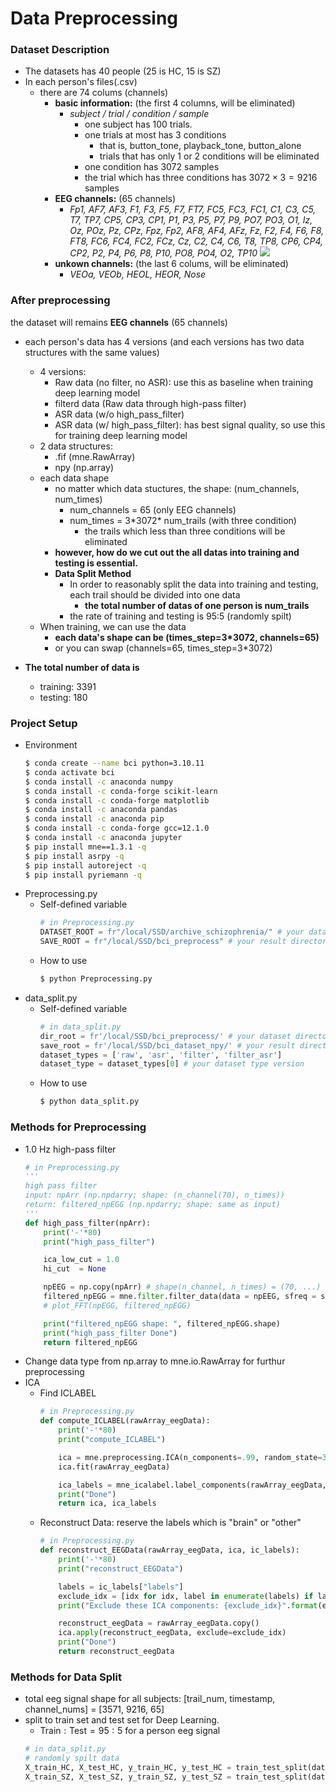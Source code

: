 # Data Preprocessing
### Dataset Description
- The datasets has 40 people (25 is HC, 15 is SZ)
- In each person's files(.csv)  
    - there are 74 colums (channels)
        - **basic information:** (the first 4 columns, will be eliminated)
            - *subject	/ trial / 	condition /	sample*
                - one subject has 100 trials.
                - one trials at most has 3 conditions
                    - that is, button_tone, playback_tone, button_alone
                    - trials that has only 1 or 2 conditions will be eliminated
                - one condition has 3072 samples
                - the trial which has three conditions has $3072 \times 3 = 9216$ samples
        - **EEG channels:** (65 channels)
            - *Fp1, AF7, AF3, F1, F3, F5, F7, FT7, FC5, FC3, FC1, C1, C3, C5, T7, TP7, CP5, CP3, CP1, P1, P3, P5, P7, P9, PO7, PO3, O1, Iz, Oz, POz, Pz, CPz, Fpz, Fp2, AF8, AF4, AFz, Fz, F2, F4, F6, F8, FT8, FC6, FC4, FC2, FCz, Cz, C2, C4, C6, T8, TP8, CP6, CP4, CP2, P2, P4, P6, P8, P10, PO8, PO4, O2, TP10*
            ![](https://hackmd.io/_uploads/r17_ihyDn.png)
        - **unkown channels:** (the last 6 colums, will be eliminated)
            - *VEOa, VEOb, HEOL, HEOR, Nose*

### After preprocessing
the dataset will remains **EEG channels** (65 channels)
- each person's data has 4 versions (and each versions has two data structures with the same values) 
    - 4 versions:
        - Raw data (no filter, no ASR): use this as baseline when training deep learning model
        - filterd data (Raw data through high-pass filter)
        - ASR data (w/o high_pass_filter)
        - ASR data (w/ high_pass_filter): has best signal quality, so use this for training deep learning model
    - 2 data structures:
        - .fif (mne.RawArray)
        - npy (np.array)
    - each data shape
        - no matter which data stuctures, the shape: (num_channels, num_times)  
           - num_channels = 65 (only EEG channels)
           - num_times = 3\*3072\* num_trails (with three condition)
                - the trails which less than three conditions will be eliminated
        - **however, how do we cut out the all datas into training and testing is essential.**
        - **Data Split Method** 
            - In order to reasonably split the data into training and testing, each trail should be divided into one data
                - **the total number of datas of one person is num_trails**
            - the rate of training and testing is 95:5 (randomly spilt)
    - When training, we can use the data
        - **each data's shape can be (times_step=3*3072, channels=65)**
        - or you can swap (channels=65, times_step=3*3072)

- **The total number of data is** 
    - training:  3391
    - testing:   180

### Project Setup
- Environment
    ```bash
    $ conda create --name bci python=3.10.11
    $ conda activate bci
    $ conda install -c anaconda numpy
    $ conda install -c conda-forge scikit-learn
    $ conda install -c conda-forge matplotlib
    $ conda install -c anaconda pandas
    $ conda install -c anaconda pip
    $ conda install -c conda-forge gcc=12.1.0
    $ conda install -c anaconda jupyter
    $ pip install mne==1.3.1 -q
    $ pip install asrpy -q
    $ pip install autoreject -q
    $ pip install pyriemann -q
    ```
- Preprocessing.py
    - Self-defined variable
        ```python
        # in Preprocessing.py
        DATASET_ROOT = fr"/local/SSD/archive_schizophrenia/" # your dataset directory path
        SAVE_ROOT = fr"/local/SSD/bci_preprocess" # your result directory path
        ```
    - How to use
        ```bash
        $ python Preprocessing.py
        ```
- data_split.py
    - Self-defined variable
        ```python
        # in data_split.py
        dir_root = fr'/local/SSD/bci_preprocess/' # your dataset directory path after preprocessing
        save_root = fr'/local/SSD/bci_dataset_npy/' # your result directory path
        dataset_types = ['raw', 'asr', 'filter', 'filter_asr']
        dataset_type = dataset_types[0] # your dataset type version
        ```
    - How to use
        ```bash
        $ python data_split.py
        ```
### Methods for Preprocessing
- 1.0 Hz high-pass filter
    ```python
    # in Preprocessing.py
    '''
    high pass filter
    input: npArr (np.npdarry; shape: (n_channel(70), n_times))
    return: filtered_npEGG (np.npdarry; shape: same as input)
    '''
    def high_pass_filter(npArr):
        print('-'*80)
        print("high_pass_filter")

        ica_low_cut = 1.0
        hi_cut  = None

        npEEG = np.copy(npArr) # shape(n_channel, n_times) = (70, ...)
        filtered_npEGG = mne.filter.filter_data(data = npEEG, sfreq = sfreq, l_freq = ica_low_cut, h_freq = hi_cut, fir_design='firwin')
        # plot_FFT(npEGG, filtered_npEGG)

        print("filtered_npEGG shape: ", filtered_npEGG.shape)
        print("high_pass_filter Done")
        return filtered_npEGG
    ```
- Change data type from np.array to mne.io.RawArray for furthur preprocessing
- ICA
    - Find ICLABEL
        ```python
        # in Preprocessing.py
        def compute_ICLABEL(rawArray_eegData):
            print('-'*80)
            print("compute_ICLABEL")

            ica = mne.preprocessing.ICA(n_components=.99, random_state=38)
            ica.fit(rawArray_eegData)

            ica_labels = mne_icalabel.label_components(rawArray_eegData, ica, method="iclabel")
            print("Done")
            return ica, ica_labels
        ```
    - Reconstruct Data: reserve the labels which is "brain" or "other"
        ```python
        # in Preprocessing.py
        def reconstruct_EEGData(rawArray_eegData, ica, ic_labels):
            print('-'*80)
            print("reconstruct_EEGData")

            labels = ic_labels["labels"]
            exclude_idx = [idx for idx, label in enumerate(labels) if label not in ["brain", "other"]]
            print("Exclude these ICA components: {exclude_idx}".format(exclude_idx=exclude_idx))

            reconstruct_eegData = rawArray_eegData.copy()
            ica.apply(reconstruct_eegData, exclude=exclude_idx)
            print("Done")
            return reconstruct_eegData
        ```
### Methods for Data Split 
- total eeg signal shape for all subjects: [trail_num, timestamp, channel_nums] = [3571, 9216, 65]
- split to train set and test set for Deep Learning. 
    - $\text{Train}:\text{Test}=95:5$ for a person eeg signal
    ```python
    # in data_split.py
    # randomly spilt data
    X_train_HC, X_test_HC, y_train_HC, y_test_HC = train_test_split(data_HC, label_HC, test_size=0.05, random_state=21)
    X_train_SZ, X_test_SZ, y_train_SZ, y_test_SZ = train_test_split(data_SZ, label_SZ, test_size=0.05, random_state=7)
    ```